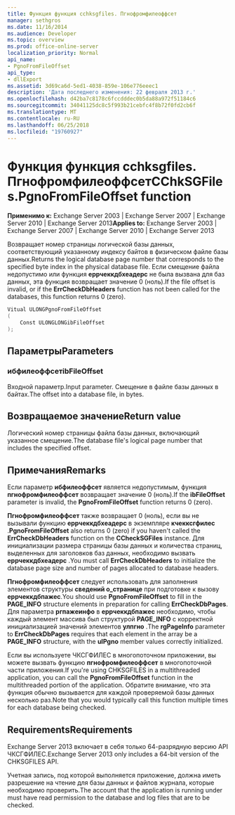 ```yaml
---
title: Функция функция cchksgfiles. Пгнофромфилеоффсет
manager: sethgros
ms.date: 11/16/2014
ms.audience: Developer
ms.topic: overview
ms.prod: office-online-server
localization_priority: Normal
api_name:
- PgnoFromFileOffset
api_type:
- dllExport
ms.assetid: 3d69ca6d-5ed1-4038-859e-106e776eeec1
description: 'Дата последнего изменения: 22 февраля 2013 г.'
ms.openlocfilehash: d42ba7c8178c6fccdddec0b5da88a972f51184c6
ms.sourcegitcommit: 34041125dc8c5f993b21cebfc4f8b72f0fd2cb6f
ms.translationtype: MT
ms.contentlocale: ru-RU
ms.lasthandoff: 06/25/2018
ms.locfileid: "19760927"
---
```

# <a name="cchksgfilespgnofromfileoffset-function"></a><span data-ttu-id="75a5e-103">Функция функция cchksgfiles. Пгнофромфилеоффсет</span><span class="sxs-lookup"><span data-stu-id="75a5e-103">CChkSGFiles.PgnoFromFileOffset function</span></span>

<span data-ttu-id="75a5e-104">**Применимо к:** Exchange Server 2003 | Exchange Server 2007 | Exchange Server 2010 | Exchange Server 2013</span><span class="sxs-lookup"><span data-stu-id="75a5e-104">**Applies to:** Exchange Server 2003 | Exchange Server 2007 | Exchange Server 2010 | Exchange Server 2013</span></span>
  
<span data-ttu-id="75a5e-105">Возвращает номер страницы логической базы данных, соответствующий указанному индексу байтов в физическом файле базы данных.</span><span class="sxs-lookup"><span data-stu-id="75a5e-105">Returns the logical database page number that corresponds to the specified byte index in the physical database file.</span></span> <span data-ttu-id="75a5e-106">Если смещение файла недопустимо или функция **еррчеккдбхеадерс** не была вызвана для баз данных, эта функция возвращает значение 0 (ноль).</span><span class="sxs-lookup"><span data-stu-id="75a5e-106">If the file offset is invalid, or if the **ErrCheckDbHeaders** function has not been called for the databases, this function returns 0 (zero).</span></span> 
  
```cs
Vitual ULONGPgnoFromFileOffset  
(
    Const ULONGLONGibFileOffset
);

```

## <a name="parameters"></a><span data-ttu-id="75a5e-107">Параметры</span><span class="sxs-lookup"><span data-stu-id="75a5e-107">Parameters</span></span>

### <a name="ibfileoffset"></a><span data-ttu-id="75a5e-108">ибфилеоффсет</span><span class="sxs-lookup"><span data-stu-id="75a5e-108">ibFileOffset</span></span>
  
<span data-ttu-id="75a5e-109">Входной параметр.</span><span class="sxs-lookup"><span data-stu-id="75a5e-109">Input parameter.</span></span> <span data-ttu-id="75a5e-110">Смещение в файле базы данных в байтах.</span><span class="sxs-lookup"><span data-stu-id="75a5e-110">The offset into a database file, in bytes.</span></span>
    
## <a name="return-value"></a><span data-ttu-id="75a5e-111">Возвращаемое значение</span><span class="sxs-lookup"><span data-stu-id="75a5e-111">Return value</span></span>

<span data-ttu-id="75a5e-112">Логический номер страницы файла базы данных, включающий указанное смещение.</span><span class="sxs-lookup"><span data-stu-id="75a5e-112">The database file's logical page number that includes the specified offset.</span></span>
  
## <a name="remarks"></a><span data-ttu-id="75a5e-113">Примечания</span><span class="sxs-lookup"><span data-stu-id="75a5e-113">Remarks</span></span>

<span data-ttu-id="75a5e-114">Если параметр **ибфилеоффсет** является недопустимым, функция **пгнофромфилеоффсет** возвращает значение 0 (ноль).</span><span class="sxs-lookup"><span data-stu-id="75a5e-114">If the **ibFileOffset** parameter is invalid, the **PgnoFromFileOffset** function returns 0 (zero).</span></span> 
  
<span data-ttu-id="75a5e-115">**Пгнофромфилеоффсет** также возвращает 0 (ноль), если вы не вызывали функцию **еррчеккдбхеадерс** в экземпляре **кчекксгфилес** .</span><span class="sxs-lookup"><span data-stu-id="75a5e-115">**PgnoFromFileOffset** also returns 0 (zero) if you haven't called the **ErrCheckDbHeaders** function on the **CCheckSGFiles** instance.</span></span> <span data-ttu-id="75a5e-116">Для инициализации размера страницы базы данных и количества страниц, выделенных для заголовков баз данных, необходимо вызвать **еррчеккдбхеадерс** .</span><span class="sxs-lookup"><span data-stu-id="75a5e-116">You must call **ErrCheckDbHeaders** to initialize the database page size and number of pages allocated to database headers.</span></span> 
  
<span data-ttu-id="75a5e-117">**Пгнофромфилеоффсет** следует использовать для заполнения элементов структуры **сведений о\_странице** при подготовке к вызову **еррчеккдбпажес**.</span><span class="sxs-lookup"><span data-stu-id="75a5e-117">You should use **PgnoFromFileOffset** to fill in the **PAGE\_INFO** structure elements in preparation for calling **ErrCheckDbPages**.</span></span> <span data-ttu-id="75a5e-118">Для параметра **ргпажеинфо** в **еррчеккдбпажес** необходимо, чтобы каждый элемент массива был структурой **PAGE_INFO** с корректной инициализацией значений элементов **улпгно** .</span><span class="sxs-lookup"><span data-stu-id="75a5e-118">The **rgPageInfo** parameter to **ErrCheckDbPages** requires that each element in the array be a **PAGE_INFO** structure, with the **ulPgno** member values correctly initialized.</span></span> 
  
<span data-ttu-id="75a5e-119">Если вы используете ЧКСГФИЛЕС в многопоточном приложении, вы можете вызвать функцию **пгнофромфилеоффсет** в многопоточной части приложения.</span><span class="sxs-lookup"><span data-stu-id="75a5e-119">If you're using CHKSGFILES in a multithreaded application, you can call the **PgnoFromFileOffset** function in the multithreaded portion of the application.</span></span> <span data-ttu-id="75a5e-120">Обратите внимание, что эта функция обычно вызывается для каждой проверяемой базы данных несколько раз.</span><span class="sxs-lookup"><span data-stu-id="75a5e-120">Note that you would typically call this function multiple times for each database being checked.</span></span> 
  
## <a name="requirements"></a><span data-ttu-id="75a5e-121">Requirements</span><span class="sxs-lookup"><span data-stu-id="75a5e-121">Requirements</span></span>

<span data-ttu-id="75a5e-122">Exchange Server 2013 включает в себя только 64-разрядную версию API ЧКСГФИЛЕС.</span><span class="sxs-lookup"><span data-stu-id="75a5e-122">Exchange Server 2013 only includes a 64-bit version of the CHKSGFILES API.</span></span>
  
<span data-ttu-id="75a5e-123">Учетная запись, под которой выполняется приложение, должна иметь разрешение на чтение для базы данных и файлов журнала, которые необходимо проверить.</span><span class="sxs-lookup"><span data-stu-id="75a5e-123">The account that the application is running under must have read permission to the database and log files that are to be checked.</span></span>
  

